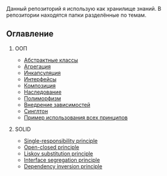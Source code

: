 Данный репозиторий я использую как хранилище знаний. В репозитории находятся папки разделённые по темам.

## Оглавление

1. ООП
    * [Абстрактные классы](/src/OOP/abstractClasses)
    * [Агрегация](/src/OOP/agregation)
    * [Инкапсуляция](/src/OOP/encapsulation)
    * [Интерфейсы](/src/OOP/interfaces)
    * [Композиция](/src/OOP/composition)
    * [Наследование](/src/OOP/inheritance)
    * [Полиморфизм](/src/OOP/polymorphism)
    * [Внедрение зависимостей](/src/OOP/dependencyInjection)
    * [Синглтон](/src/OOP/singleton)
    * [Пример использования всех принципов](/src/OOP/allPrinciplesDemo.ts)

2. SOLID
    * [Single-responsibility principle](/src/solid/singleResponsibility)
    * [Open-closed principle](/src/solid/openClosed)
    * [Liskov substitution principle](/src/solid/liskovSubstitution)
    * [Interface segregation principle](/src/solid/interfaceSegregation)
    * [Dependency inversion principle](/src/solid/dependencyInversion)